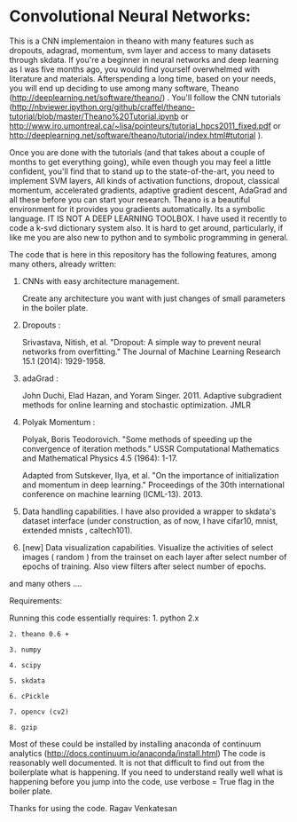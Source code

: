 # Convolutional Neural Networks:

This is a CNN implementaion in theano with many features such as dropouts, adagrad, momentum, svm layer and access to many datasets through skdata. If you're a beginner in neural networks and deep learning as I was five months ago, you would find yourself overwhelmed with literature and materials. Afterspending a long time, based on your needs, you will end up deciding to use among many software, Theano (http://deeplearning.net/software/theano/) . You'll follow the CNN tutorials (http://nbviewer.ipython.org/github/craffel/theano-tutorial/blob/master/Theano%20Tutorial.ipynb or http://www.iro.umontreal.ca/~lisa/pointeurs/tutorial_hpcs2011_fixed.pdf or http://deeplearning.net/software/theano/tutorial/index.html#tutorial ).

Once you are done with the tutorials (and that takes about a couple of months to get everything going), while even though you may feel a little confident, you'll find that to stand up to the state-of-the-art, you need to implement SVM layers, All kinds of activation functions, dropout, classical momentum, accelerated gradients, adaptive gradient descent, AdaGrad and all these before you can start your research. Theano is a beautiful environment for it provides you gradients automatically. Its a symbolic language. IT IS NOT A DEEP LEARNING TOOLBOX. I have used it recently to code a k-svd dictionary system also. It is hard to get around, particularly, if like me you are also new to python and to symbolic programming in general.  

The code that is here in this repository has the following features, among many others, already written:

1. CNNs with easy architecture management. 
    
    Create any architecture you want with just changes of small parameters in the boiler plate. 

2. Dropouts : 
    
    Srivastava, Nitish, et al. "Dropout: A simple way to prevent neural networks
    from overfitting." The Journal of Machine Learning Research 15.1 (2014): 1929-1958.

3. adaGrad :
    
    John Duchi, Elad Hazan, and Yoram Singer. 2011. Adaptive subgradient methods
    for online learning and stochastic optimization. JMLR

4. Polyak Momentum :
    
    Polyak, Boris Teodorovich. "Some methods of speeding up the convergence of iteration methods." 
    USSR Computational Mathematics and Mathematical Physics 4.5 (1964): 1-17.

    Adapted from Sutskever, Ilya, et al. "On the importance of initialization and momentum in deep learning." 
    Proceedings of the 30th international conference on machine learning (ICML-13). 2013.

5. Data handling capabilities.
    I have also provided a wrapper to skdata's dataset interface (under construction, as of now, I have cifar10, mnist, extended mnists , caltech101). 
6. [new] Data visualization capabilities.
    Visualize the activities of select images ( random ) from the trainset on each layer after select number of epochs of training. Also view filters after select number of epochs. 
    
and many others .... 

Requirements:

Running this code essentially requires:
    1. python 2.x
    
    2. theano 0.6 +     
    
    3. numpy 
    
    4. scipy
    
    5. skdata
    
    6. cPickle
    
    7. opencv (cv2) 
    
    8. gzip

Most of these could be installed by installing anaconda of continuum analytics (http://docs.continuum.io/anaconda/install.html) The code is reasonably well documented. It is not that difficult to find out from the boilerplate what is happening. If you need to understand really well what is happening before you jump into the code, use verbose = True flag in the boiler plate. 

Thanks for using the code.
Ragav Venkatesan
